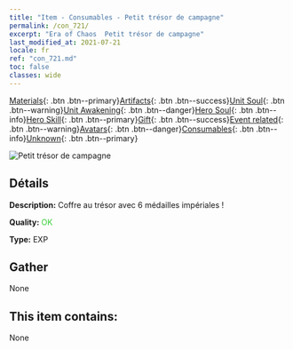 ```yaml
---
title: "Item - Consumables - Petit trésor de campagne"
permalink: /con_721/
excerpt: "Era of Chaos  Petit trésor de campagne"
last_modified_at: 2021-07-21
locale: fr
ref: "con_721.md"
toc: false
classes: wide
---
```

 [Materials](/ItemsFR/){: .btn .btn--primary}[Artifacts](/ItemsFR/Artifacts/){: .btn .btn--success}[Unit Soul](/ItemsFR/UnitSoul/){: .btn .btn--warning}[Unit Awakening](/ItemsFR/UnitAwakening/){: .btn .btn--danger}[Hero Soul](/ItemsFR/HeroSoul/){: .btn .btn--info}[Hero Skill](/ItemsFR/HeroSkill/){: .btn .btn--primary}[Gift](/ItemsFR/Gift/){: .btn .btn--success}[Event related](/ItemsFR/Events/){: .btn .btn--warning}[Avatars](/ItemsFR/Avatars/){: .btn .btn--danger}[Consumables](/ItemsFR/Consumables/){: .btn .btn--info}[Unknown](/ItemsFR/Unknown/){: .btn .btn--primary}

 ![Petit trésor de campagne](/images/t/i_505.png)

## Détails
 **Description:** Coffre au trésor avec 6 médailles impériales !

 **Quality:** <span style="color: #32CD32">OK</span>

 **Type:** EXP

## Gather

  None

## This item contains:

  None

